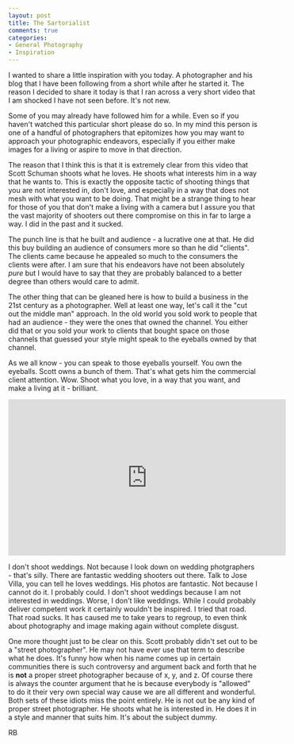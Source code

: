 ```yaml
---
layout: post
title: The Sartorialist
comments: true
categories:
- General Photography
- Inspiration
---
```


I wanted to share a little inspiration with you today. A photographer and his blog that I have been following from a short while after he started it. The reason I decided to share it today is that I ran across a very short video that I am shocked I have not seen before. It's not new.

Some of you may already have followed him for a while. Even so if you haven't watched this particular short please do so. In my mind this person is one of a handful of photographers that epitomizes how you may want to approach your photographic endeavors, especially if you either make images for a living or aspire to move in that direction.

<!--more-->

The reason that I think this is that it is extremely clear from this video that Scott Schuman shoots what he loves. He shoots what interests him in a way that he wants to. This is exactly the opposite tactic of shooting things that you are not interested in, don't love, and especially in a way that does not mesh with what you want to be doing. That might be a strange thing to hear for those of you that don't make a living with a camera but I assure you that the vast majority of shooters out there compromise on this in far to large a way. I did in the past and it sucked.

The punch line is that he built and audience - a lucrative one at that. He did this buy building an audience of consumers more so than he did "clients". The clients came because he appealed so much to the consumers the clients were after. I am sure that his endeavors have not been absolutely *pure* but I would have to say that they are probably balanced to a better degree than others would care to admit.

The other thing that can be gleaned here is how to build a business in the 21st century as a photographer. Well at least one way, let's call it the "cut out the middle man" approach. In the old world you sold work to people that had an audience - they were the ones that owned the channel. You either did that or you sold your work to clients that bought space on those channels that guessed your style might speak to the eyeballs owned by that channel.

As we all know - you can speak to those eyeballs yourself. You own the eyeballs. Scott owns a bunch of them. That's what gets him the commercial client attention. Wow. Shoot what you love, in a way that you want, and make a living at it - brilliant.


<iframe width="560" height="315" src="http://www.youtube.com/embed/e5NgG5koPZU" frameborder="0" allowfullscreen></iframe>

I don't shoot weddings. Not because I look down on wedding photgraphers - that's silly. There are fantastic wedding shooters out there. Talk to Jose Villa, you can tell he loves weddings. His photos are fantastic. Not because I cannot do it. I probably could. I don't shoot weddings because I am not interested in weddings. Worse, I don't like weddings. While I could probably deliver competent work it certainly wouldn't be inspired. I tried that road. That road sucks. It has caused me to take years to regroup, to even think about photography and image making again without complete disgust.

One more thought just to be clear on this. Scott probably didn't set out to be a "street photographer". He may not have ever use that term to describe what he does. It's funny how when his name comes up in certain communities there is such controversy and argument back and forth that he is **not** a proper street photographer because of x, y, and z. Of course there is always the counter argument that he is because everybody is "allowed" to do it their very own special way cause we are all different and wonderful. Both sets of these idiots miss the point entirely. He is not out be any kind of proper street photographer. He shoots what he is interested in. He does it in a style and manner that suits him. It's about the subject dummy.

RB





